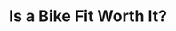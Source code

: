 ---
layout: community
category: community
title: "Is a Bike Fit Worth It?"
description: "How many of you have gotten a bike fit and if you thought it was worth it. I'm looking to get on done in the future, but don't have the funds atm. I think as well as fit core strenth is important, it can make a big difference to comfort. I think you can get a decent fit by tinkering yourself."
isTopLevel: false
isSingleLevel: false
isArticle: false
datePublished: 2022-06-18 11:07:00 +0300
dateModified: 2022-06-18 11:07:00 +0300
published: false
---